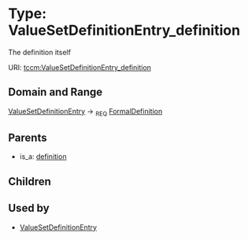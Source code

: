 
# Type: ValueSetDefinitionEntry_definition


The definition itself

URI: [tccm:ValueSetDefinitionEntry_definition](https://hotecosystem.org/tccm/ValueSetDefinitionEntry_definition)


## Domain and Range

[ValueSetDefinitionEntry](ValueSetDefinitionEntry.md) ->  <sub>REQ</sub> [FormalDefinition](FormalDefinition.md)

## Parents

 *  is_a: [definition](definition.md)

## Children


## Used by

 * [ValueSetDefinitionEntry](ValueSetDefinitionEntry.md)
